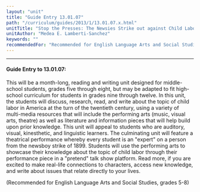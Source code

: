 ```yaml
---
layout: "unit"
title: "Guide Entry 13.01.07"
path: "/curriculum/guides/2013/1/13.01.07.x.html"
unitTitle: "Stop the Presses: The Newsies Strike out against Child Labor!"
unitAuthor: "Medea E. Lamberti-Sanchez"
keywords: ""
recommendedFor: "Recommended for English Language Arts and Social Studies, grades 5-8"
---
```

<body>
<hr/>
<h4>
Guide Entry to 13.01.07:
</h4>
<p>
This will be a month-long, reading and writing unit designed for middle-school students, grades five through eight, but may be adapted to fit high-school curriculum for students in grades nine through twelve. In this unit, the students will discuss, research, read, and write about the topic of child labor in America at the turn of the twentieth century, using a variety of multi-media resources that will include the performing arts (music, visual arts, theatre) as well as literature and information pieces that will help build upon prior knowledge. This unit will appeal to students who are auditory, visual, kinesthetic, and linguistic learners. The culminating unit will feature a theatrical performance whereby every student is an "expert" on a person from the newsboy strike of 1899. Students will use the performing arts to showcase their knowledge about the topic of child labor through their performance piece in a "pretend" talk show platform. Read more, if you are excited to make real-life connections to characters, access new knowledge, and write about issues that relate directly to your lives.
</p>
<p>
(Recommended for English Language Arts and Social Studies, grades 5-8)
</p>
</body>